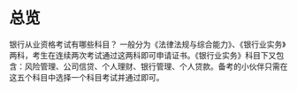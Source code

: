# 总览

银行从业资格考试有哪些科目？
一般分为《法律法规与综合能力》、《银行业实务》两科，考生在连续两次考试通过这两科即可申请证书。《银行业实务》科目下又包含：风险管理、公司信贷、个人理财、银行管理、个人贷款。备考的小伙伴只需在这五个科目中选择一个科目考试并通过即可。
